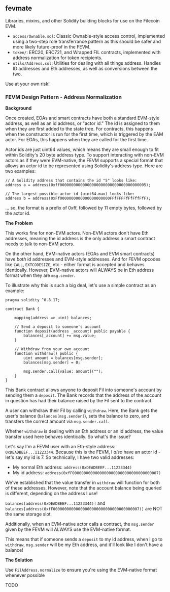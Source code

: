 ## fevmate

Libraries, mixins, and other Solidity building blocks for use on the Filecoin EVM.

* `access/Ownable.sol`: Classic Ownable-style access control, implemented using a two-step role transferrance pattern as this should be safer and more likely future-proof in the FEVM.
* `token/`: ERC20, ERC721, and Wrapped FIL contracts, implemented with address normalization for token recipients.
* `utils/Address.sol`: Utilities for dealing with all things address. Handles ID addresses and Eth addresses, as well as conversions between the two.

Use at your own risk!

### FEVM Design Pattern - Address Normalization

**Background**

Once created, EOAs and smart contracts have both a standard EVM-style address, as well as an id address, or "actor id." The id is assigned to them when they are first added to the state tree. For contracts, this happens when the constructor is run for the first time, which is triggered by the EAM actor. For EOAs, this happens when they are called for the first time.

Actor ids are just uint64 values, which means they are small enough to fit within Solidity's 20 byte address type. To support interacting with non-EVM actors as if they were EVM-native, the FEVM supports a special format that allows an actor id to be represented using Solidity's address type. Here are two examples:

```solidity=
// A Solidity address that contains the id "5" looks like: 
address a = address(0xff00000000000000000000000000000000000005);

// The largest possible actor id (uint64.max) looks like:
address b = address(0xFf0000000000000000000000FFfFFFFfFfFffFfF);
```

... so, the format is a prefix of 0xff, followed by 11 empty bytes, followed by the actor id.

**The Problem**

This works fine for non-EVM actors. Non-EVM actors don't have Eth addresses, meaning the id address is the only address a smart contract needs to talk to non-EVM actors.

On the other hand, EVM-native actors (EOAs and EVM smart contracts) have *both* id addresses and EVM-style addresses. And for FEVM opcodes like `CALL`, `EXTCODESIZE`, etc - either format is accepted and behaves identically. However, EVM-native actors will ALWAYS be in Eth address format when they are `msg.sender`.

To illustrate why this is such a big deal, let's use a simple contract as an example:

```solidity=
pragma solidity ^0.8.17;

contract Bank {

    mapping(address => uint) balances;

    // Send a deposit to someone's account
    function deposit(address _account) public payable {
        balances[_account] += msg.value;
    }

    // Withdraw from your own account
    function withdraw() public {
        uint amount = balances[msg.sender];
        balances[msg.sender] = 0;

        msg.sender.call{value: amount}("");
    }
}
```

This Bank contract allows anyone to deposit Fil into someone's account by sending them a `deposit`. The Bank records that the address of the account in question has had their balance raised by the Fil sent to the contract.

A user can withdraw their Fil by calling `withdraw`. Here, the Bank gets the user's balance (`balances[msg.sender]`), sets the balance to zero, and transfers the correct amount via `msg.sender.call`.

Whether `withdraw` is dealing with an Eth address or an id address, the value transfer used here behaves identically. So what's the issue?

Let's say I'm a FEVM user with an Eth-style address: `0xDEADBEEF...11223344`. Because this is the FEVM, I *also* have an actor id - let's say my id is 7. So technically, I have two valid addresses:

* My normal Eth address: `address(0xDEADBEEF...11223344)`
* My id address: `address(0xfF00000000000000000000000000000000000007)`

We've established that the value transfer in `withdraw` will function for both of these addresses. However, note that the account balance being queried is different, depending on the address I use!

`balances[address(0xDEADBEEF...11223344)]` and `balances[address(0xfF00000000000000000000000000000000000007)]` are NOT the same storage slot.

Additionally, when an EVM-native actor calls a contract, the `msg.sender` given by the FEVM will ALWAYS use the EVM-native format.

This means that if someone sends a `deposit` to my id address, when I go to `withdraw`, `msg.sender` will be my Eth address, and it'll look like I don't have a balance!

**The Solution**

Use `FilAddress.normalize` to ensure you're using the EVM-native format whenever possible

TODO